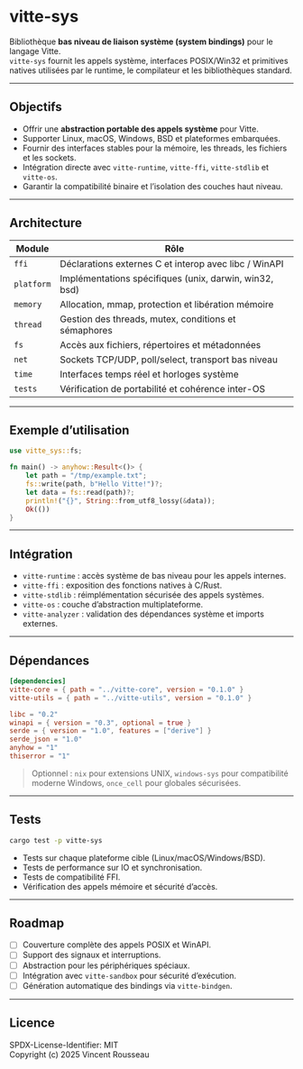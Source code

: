 

# vitte-sys

Bibliothèque **bas niveau de liaison système (system bindings)** pour le langage Vitte.  
`vitte-sys` fournit les appels système, interfaces POSIX/Win32 et primitives natives utilisées par le runtime, le compilateur et les bibliothèques standard.

---

## Objectifs

- Offrir une **abstraction portable des appels système** pour Vitte.  
- Supporter Linux, macOS, Windows, BSD et plateformes embarquées.  
- Fournir des interfaces stables pour la mémoire, les threads, les fichiers et les sockets.  
- Intégration directe avec `vitte-runtime`, `vitte-ffi`, `vitte-stdlib` et `vitte-os`.  
- Garantir la compatibilité binaire et l’isolation des couches haut niveau.

---

## Architecture

| Module        | Rôle |
|---------------|------|
| `ffi`         | Déclarations externes C et interop avec libc / WinAPI |
| `platform`    | Implémentations spécifiques (unix, darwin, win32, bsd) |
| `memory`      | Allocation, mmap, protection et libération mémoire |
| `thread`      | Gestion des threads, mutex, conditions et sémaphores |
| `fs`          | Accès aux fichiers, répertoires et métadonnées |
| `net`         | Sockets TCP/UDP, poll/select, transport bas niveau |
| `time`        | Interfaces temps réel et horloges système |
| `tests`       | Vérification de portabilité et cohérence inter-OS |

---

## Exemple d’utilisation

```rust
use vitte_sys::fs;

fn main() -> anyhow::Result<()> {
    let path = "/tmp/example.txt";
    fs::write(path, b"Hello Vitte!")?;
    let data = fs::read(path)?;
    println!("{}", String::from_utf8_lossy(&data));
    Ok(())
}
```

---

## Intégration

- `vitte-runtime` : accès système de bas niveau pour les appels internes.  
- `vitte-ffi` : exposition des fonctions natives à C/Rust.  
- `vitte-stdlib` : réimplémentation sécurisée des appels systèmes.  
- `vitte-os` : couche d’abstraction multiplateforme.  
- `vitte-analyzer` : validation des dépendances système et imports externes.

---

## Dépendances

```toml
[dependencies]
vitte-core = { path = "../vitte-core", version = "0.1.0" }
vitte-utils = { path = "../vitte-utils", version = "0.1.0" }

libc = "0.2"
winapi = { version = "0.3", optional = true }
serde = { version = "1.0", features = ["derive"] }
serde_json = "1.0"
anyhow = "1"
thiserror = "1"
```

> Optionnel : `nix` pour extensions UNIX, `windows-sys` pour compatibilité moderne Windows, `once_cell` pour globales sécurisées.

---

## Tests

```bash
cargo test -p vitte-sys
```

- Tests sur chaque plateforme cible (Linux/macOS/Windows/BSD).  
- Tests de performance sur IO et synchronisation.  
- Tests de compatibilité FFI.  
- Vérification des appels mémoire et sécurité d’accès.

---

## Roadmap

- [ ] Couverture complète des appels POSIX et WinAPI.  
- [ ] Support des signaux et interruptions.  
- [ ] Abstraction pour les périphériques spéciaux.  
- [ ] Intégration avec `vitte-sandbox` pour sécurité d’exécution.  
- [ ] Génération automatique des bindings via `vitte-bindgen`.

---

## Licence

SPDX-License-Identifier: MIT  
Copyright (c) 2025 Vincent Rousseau